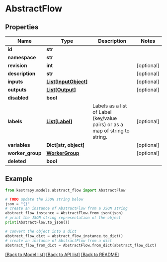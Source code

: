 # AbstractFlow


## Properties

Name | Type | Description | Notes
------------ | ------------- | ------------- | -------------
**id** | **str** |  | 
**namespace** | **str** |  | 
**revision** | **int** |  | [optional] 
**description** | **str** |  | [optional] 
**inputs** | [**List[InputObject]**](InputObject.md) |  | [optional] 
**outputs** | [**List[Output]**](Output.md) |  | [optional] 
**disabled** | **bool** |  | 
**labels** | [**List[Label]**](Label.md) | Labels as a list of Label (key/value pairs) or as a map of string to string. | [optional] 
**variables** | **Dict[str, object]** |  | [optional] 
**worker_group** | [**WorkerGroup**](WorkerGroup.md) |  | [optional] 
**deleted** | **bool** |  | 

## Example

```python
from kestrapy.models.abstract_flow import AbstractFlow

# TODO update the JSON string below
json = "{}"
# create an instance of AbstractFlow from a JSON string
abstract_flow_instance = AbstractFlow.from_json(json)
# print the JSON string representation of the object
print(AbstractFlow.to_json())

# convert the object into a dict
abstract_flow_dict = abstract_flow_instance.to_dict()
# create an instance of AbstractFlow from a dict
abstract_flow_from_dict = AbstractFlow.from_dict(abstract_flow_dict)
```
[[Back to Model list]](../README.md#documentation-for-models) [[Back to API list]](../README.md#documentation-for-api-endpoints) [[Back to README]](../README.md)


